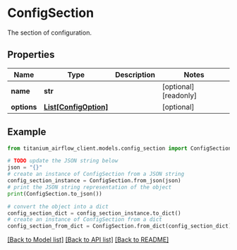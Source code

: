 # ConfigSection

The section of configuration.

## Properties

Name | Type | Description | Notes
------------ | ------------- | ------------- | -------------
**name** | **str** |  | [optional] [readonly] 
**options** | [**List[ConfigOption]**](ConfigOption.md) |  | [optional] 

## Example

```python
from titanium_airflow_client.models.config_section import ConfigSection

# TODO update the JSON string below
json = "{}"
# create an instance of ConfigSection from a JSON string
config_section_instance = ConfigSection.from_json(json)
# print the JSON string representation of the object
print(ConfigSection.to_json())

# convert the object into a dict
config_section_dict = config_section_instance.to_dict()
# create an instance of ConfigSection from a dict
config_section_from_dict = ConfigSection.from_dict(config_section_dict)
```
[[Back to Model list]](../README.md#documentation-for-models) [[Back to API list]](../README.md#documentation-for-api-endpoints) [[Back to README]](../README.md)


